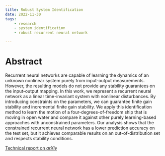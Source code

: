 ```yaml
---
title: Robust System Identification
date: 2022-11-30
tags:
    - research
    - system identification
    - robust recurrent neural network

---
```

# Abstract
Recurrent neural networks are capable of learning the dynamics of an unknown nonlinear system purely from input-output measurements. However, the resulting models do not provide any stability guarantees on the input-output mapping. In this work, we represent a recurrent neural network as a linear time-invariant system with nonlinear disturbances. By introducing constraints on the parameters, we can guarantee finite gain stability and incremental finite gain stability. We apply this identification method to learn the motion of a four-degrees-of-freedom ship that is moving in open water and compare it against other purely learning-based approaches with unconstrained parameters. Our analysis shows that the constrained recurrent neural network has a lower prediction accuracy on the test set, but it achieves comparable results on an out-of-distribution set and respects stability conditions.

[Technical report on *arXiv*](https://arxiv.org/abs/2212.05781)
